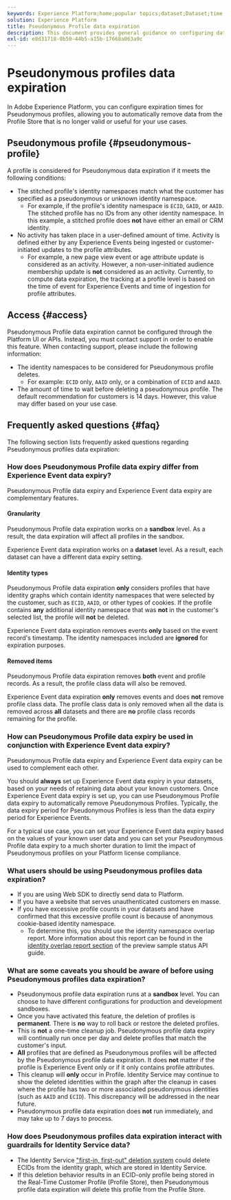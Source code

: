 ```yaml
---
keywords: Experience Platform;home;popular topics;dataset;Dataset;time to live;ttl;time-to-live;pseudonymous;pseudonymous profiles;data expiry;expiry;
solution: Experience Platform
title: Pseudonymous Profile data expiration
description: This document provides general guidance on configuring data expiration for Pseudonymous Profiles within Adobe Experience Platform.
exl-id: e8d31718-0b50-44b5-a15b-17668a063a9c
---
```

# Pseudonymous profiles data expiration

In Adobe Experience Platform, you can configure expiration times for Pseudonymous profiles, allowing you to automatically remove data from the Profile Store that is no longer valid or useful for your use cases.

## Pseudonymous profile {#pseudonymous-profile}

A profile is considered for Pseudonymous data expiration if it meets the following conditions: 

- The stitched profile's identity namespaces match what the customer has specified as a pseudonymous or unknown identity namespace. 
  - For example, if the profile's identity namespace is `ECID`, `GAID`, or `AAID`. The stitched profile has no IDs from any other identity namespace. In this example, a stitched profile does **not** have either an email or CRM identity. 
- No activity has taken place in a user-defined amount of time. Activity is defined either by any Experience Events being ingested or customer-initiated updates to the profile attributes. 
  - For example, a new page view event or age attribute update is considered as an activity. However, a non-user-initiated audience membership update is **not** considered as an activity. Currently, to compute data expiration, the tracking at a profile level is based on the time of event for Experience Events and time of ingestion for profile attributes.

## Access {#access}

Pseudonymous Profile data expiration cannot be configured through the Platform UI or APIs. Instead, you must contact support in order to enable this feature. When contacting support, please include the following information: 

- The identity namespaces to be considered for Pseudonymous profile deletes. 
  - For example: `ECID` only, `AAID` only, or a combination of `ECID` and `AAID`.
- The amount of time to wait before deleting a pseudonymous profile. The default recommendation for customers is 14 days. However, this value may differ based on your use case.

## Frequently asked questions {#faq}

The following section lists frequently asked questions regarding Pseudonymous profiles data expiration:

### How does Pseudonymous Profile data expiry differ from  Experience Event data expiry?

Pseudonymous Profile data expiry and Experience Event data expiry are complementary features.

#### Granularity

Pseudonymous Profile data expiration works on a **sandbox** level. As a result, the data expiration will affect all profiles in the sandbox.

Experience Event data expiration works on a **dataset** level. As a result, each dataset can have a different data expiry setting.

#### Identity types

Pseudonymous Profile data expiration **only** considers profiles that have identity graphs which contain identity namespaces that were selected by the customer, such as `ECID`, `AAID`, or other types of cookies. If the profile contains **any** additional identity namespace that was **not** in the customer's selected list, the profile will **not** be deleted.

Experience Event data expiration removes events **only** based on the event record's timestamp. The identity namespaces included are **ignored** for expiration purposes.

#### Removed items

Pseudonymous Profile data expiration removes **both** event and profile records. As a result, the profile class data will also be removed.

Experience Event data expiration **only** removes events and does **not** remove profile class data. The profile class data is only removed when all the data is removed across **all** datasets and there are **no** profile class records remaining for the profile.

### How can Pseudonymous Profile data expiry be used in conjunction with Experience Event data expiry?

Pseudonymous Profile data expiry and Experience Event data expiry can be used to complement each other.

You should **always** set up Experience Event data expiry in your datasets, based on your needs of retaining data about your known customers. Once Experience Event data expiry is set up, you can use Pseudonymous Profile data expiry to automatically remove Pseudonymous Profiles. Typically, the data expiry period for Pseudonymous Profiles is less than the data expiry period for Experience Events.

For a typical use case, you can set your Experience Event data expiry based on the values of your known user data and you can set your Pseudonymous Profile data expiry to a much shorter duration to limit the impact of Pseudonymous profiles on your Platform license compliance.

### What users should be using Pseudonymous profiles data expiration?

- If you are using Web SDK to directly send data to Platform.
- If you have a website that serves unauthenticated customers en masse.
- If you have excessive profile counts in your datasets and have confirmed that this excessive profile count is because of anonymous cookie-based identity namespace.
  - To determine this, you should use the identity namespace overlap report. More information about this report can be found in the [identity overlap report section](./api/preview-sample-status.md#identity-overlap-report) of the preview sample status API guide.

### What are some caveats you should be aware of before using Pseudonymous profiles data expiration?

- Pseudonymous profile data expiration runs at a **sandbox** level. You can choose to have different configurations for production and development sandboxes.
- Once you have activated this feature, the deletion of profiles is **permanent**. There is **no** way to roll back or restore the deleted profiles.
- This is **not** a one-time cleanup job. Pseudonymous profile data expiry will continually run once per day and delete profiles that match the customer's input.
- **All** profiles that are defined as Pseudonymous profiles will be affected by the Pseudonymous profile data expiration. It does **not** matter if the profile is Experience Event only or if it only contains profile attributes.
- This cleanup will **only** occur in Profile. Identity Service may continue to show the deleted identities within the graph after the cleanup in cases where the profile has two or more associated pseudonymous identities (such as `AAID` and `ECID`). This discrepancy will be addressed in the near future.
- Pseudonymous profile data expiration does **not** run immediately, and may take up to 7 days to process.

### How does Pseudonymous profiles data expiration interact with guardrails for Identity Service data?

- The Identity Service ["first-in, first-out" deletion system](../identity-service/guardrails.md) could delete ECIDs from the identity graph, which are stored in Identity Service.
- If this deletion behavior results in an ECID-only profile being stored in the Real-Time Customer Profile (Profile Store), then Pseudonymous profile data expiration will delete this profile from the Profile Store.